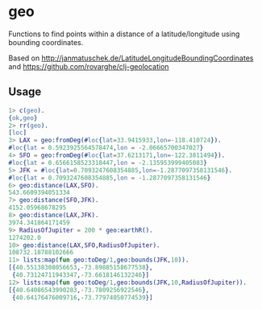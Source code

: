 geo
===

Functions to find points within a distance of a latitude/longitude
using bounding coordinates.

Based on http://janmatuschek.de/LatitudeLongitudeBoundingCoordinates
and https://github.com/rovarghe/clj-geolocation

Usage
-----

```erlang
1> c(geo).
{ok,geo}
2> rr(geo).
[loc]
3> LAX = geo:fromDeg(#loc{lat=33.9415933,lon=-118.410724}).
#loc{lat = 0.5923925564578474,lon = -2.06665700347027}
4> SFO = geo:fromDeg(#loc{lat=37.6213171,lon=-122.3811494}).
#loc{lat = 0.6566158523318447,lon = -2.135953999405083}
5> JFK = #loc{lat=0.7093247608354885,lon=-1.2877097358131546}.
#loc{lat = 0.7093247608354885,lon = -1.2877097358131546}
6> geo:distance(LAX,SFO).
543.6609394051334
7> geo:distance(SFO,JFK).
4152.05968678295
8> geo:distance(LAX,JFK).
3974.341864171459
9> RadiusOfJupiter = 200 * geo:earthR().
1274202.0
10> geo:distance(LAX,SFO,RadiusOfJupiter).
108732.18788102666
11> lists:map(fun geo:toDeg/1,geo:bounds(JFK,10)).
[{40.55138308056653,-73.89885158677538},
 {40.73124711943347,-73.6618146132246}]
12> lists:map(fun geo:toDeg/1,geo:bounds(JFK,10,RadiusOfJupiter)).
[{40.64086543990283,-73.7809256922546},
 {40.64176476009716,-73.77974050774539}]
```
